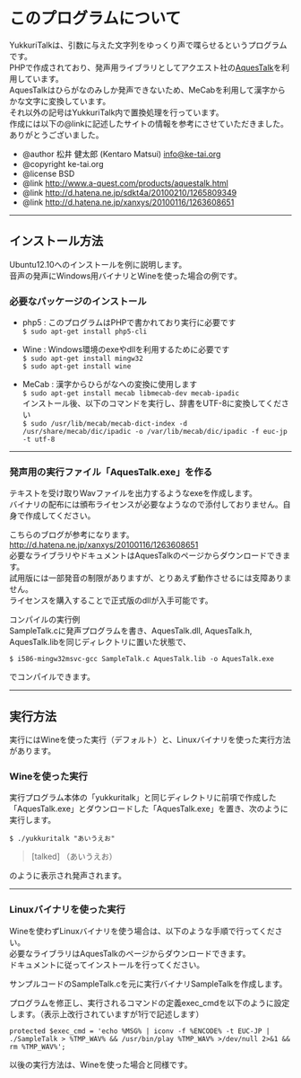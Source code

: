 # このプログラムについて

YukkuriTalkは、引数に与えた文字列をゆっくり声で喋らせるというプログラムです。  
PHPで作成されており、発声用ライブラリとしてアクエスト社の[AquesTalk](http://www.a-quest.com/products/aquestalk.html)を利用しています。  
AquesTalkはひらがなのみしか発声できないため、MeCabを利用して漢字からかな文字に変換しています。  
それ以外の記号はYukkuriTalk内で置換処理を行っています。  
作成には以下の@linkに記述したサイトの情報を参考にさせていただきました。ありがとうございました。  

* @author 松井 健太郎 (Kentaro Matsui) <info@ke-tai.org>
* @copyright ke-tai.org
* @license BSD
* @link http://www.a-quest.com/products/aquestalk.html
* @link http://d.hatena.ne.jp/sdkt4a/20100210/1265809349
* @link http://d.hatena.ne.jp/xanxys/20100116/1263608651

----

## インストール方法

Ubuntu12.10へのインストールを例に説明します。  
音声の発声にWindows用バイナリとWineを使った場合の例です。  


### 必要なパッケージのインストール

- php5 : このプログラムはPHPで書かれており実行に必要です  
`$ sudo apt-get install php5-cli`

- Wine : Windows環境のexeやdllを利用するために必要です  
`$ sudo apt-get install mingw32`  
`$ sudo apt-get install wine`

- MeCab : 漢字からひらがなへの変換に使用します  
`$ sudo apt-get install mecab libmecab-dev mecab-ipadic`  
インストール後、以下のコマンドを実行し、辞書をUTF-8に変換してください  
`$ sudo /usr/lib/mecab/mecab-dict-index -d /usr/share/mecab/dic/ipadic -o /var/lib/mecab/dic/ipadic -f euc-jp -t utf-8`  

----

### 発声用の実行ファイル「AquesTalk.exe」を作る

テキストを受け取りWavファイルを出力するようなexeを作成します。  
バイナリの配布には頒布ライセンスが必要なようなので添付しておりません。自身で作成してください。  

こちらのブログが参考になります。  
http://d.hatena.ne.jp/xanxys/20100116/1263608651  
必要なライブラリやドキュメントはAquesTalkのページからダウンロードできます。  
試用版には一部発音の制限がありますが、とりあえず動作させるには支障ありません。  
ライセンスを購入することで正式版のdllが入手可能です。  

コンパイルの実行例  
SampleTalk.cに発声プログラムを書き、AquesTalk.dll, AquesTalk.h, AquesTalk.libを同じディレクトリに置いた状態で、  

`$ i586-mingw32msvc-gcc SampleTalk.c AquesTalk.lib -o AquesTalk.exe`

でコンパイルできます。

----

## 実行方法

実行にはWineを使った実行（デフォルト）と、Linuxバイナリを使った実行方法があります。

### Wineを使った実行

実行プログラム本体の「yukkuritalk」と同じディレクトリに前項で作成した「AquesTalk.exe」とダウンロードした「AquesTalk.exe」を置き、次のように実行します。

`$ ./yukkuritalk "あいうえお"`  

> [talked] （あいうえお）

のように表示され発声されます。

----

### Linuxバイナリを使った実行

Wineを使わずLinuxバイナリを使う場合は、以下のような手順で行ってください。  
必要なライブラリはAquesTalkのページからダウンロードできます。  
ドキュメントに従ってインストールを行ってください。

サンプルコードのSampleTalk.cを元に実行バイナリSampleTalkを作成します。

プログラムを修正し、実行されるコマンドの定義exec_cmdを以下のように設定します。（表示上改行されていますが1行で記述します）

`protected $exec_cmd = 'echo %MSG% | iconv -f %ENCODE% -t EUC-JP | ./SampleTalk > %TMP_WAV% && /usr/bin/play %TMP_WAV% >/dev/null 2>&1 && rm %TMP_WAV%';`

以後の実行方法は、Wineを使った場合と同様です。
